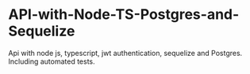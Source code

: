 # API-with-Node-TS-Postgres-and-Sequelize
Api with node js, typescript, jwt authentication, sequelize and Postgres. Including automated tests.
